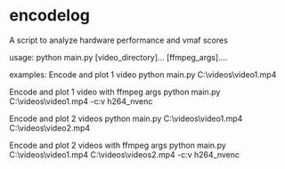 # encodelog
A script to analyze hardware performance and vmaf scores

usage:
python main.py [video_directory]... [ffmpeg_args]....

examples:
Encode and plot 1 video
python main.py C:\videos\video1.mp4

Encode and plot 1 video with ffmpeg args
python main.py C:\videos\video1.mp4 -c:v h264_nvenc

Encode and plot 2 videos
python main.py C:\videos\video1.mp4 C:\videos\video2.mp4

Encode and plot 2 videos with ffmpeg args
python main.py C:\videos\video1.mp4 C:\videos\videos2.mp4 -c:v h264_nvenc
